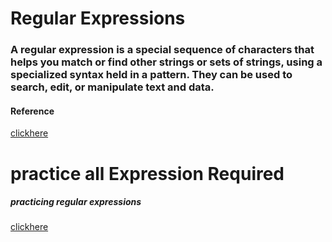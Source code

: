 # Regular Expressions
### A regular expression is a special sequence of characters that helps you match or find other strings or sets of strings, using a specialized syntax held in a pattern. They can be used to search, edit, or manipulate text and data.

#### Reference
[clickhere](https://www.regular-expressions.info/refquick.html)   

# practice all Expression Required


##### practicing regular expressions
[clickhere](https://regex101.com/)
